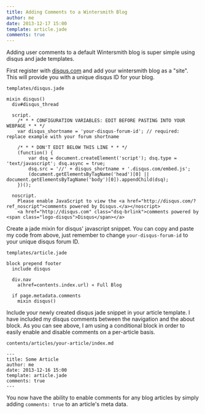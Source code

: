 ```yaml
---
title: Adding Comments to a Wintersmith Blog
author: me
date: 2013-12-17 15:00
template: article.jade
comments: true
---
```


Adding user comments to a default Wintersmith blog is super simple using disqus and jade templates.

<span class="more"></span>

First register with [disqus.com](http://disqus.com) and add your wintersmith blog as a "site".  This will provide you with a unique disqus ID for your blog.

`templates/disqus.jade`
```jade
mixin disqus()
  div#disqus_thread

  script.
    /* * * CONFIGURATION VARIABLES: EDIT BEFORE PASTING INTO YOUR WEBPAGE * * */
    var disqus_shortname = 'your-disqus-forum-id'; // required: replace example with your forum shortname

    /* * * DON'T EDIT BELOW THIS LINE * * */
    (function() {
        var dsq = document.createElement('script'); dsq.type = 'text/javascript'; dsq.async = true;
        dsq.src = '//' + disqus_shortname + '.disqus.com/embed.js';
        (document.getElementsByTagName('head')[0] || document.getElementsByTagName('body')[0]).appendChild(dsq);
    })();

  noscript.
    Please enable JavaScript to view the <a href="http://disqus.com/?ref_noscript">comments powered by Disqus.</a></noscript>
    <a href="http://disqus.com" class="dsq-brlink">comments powered by <span class="logo-disqus">Disqus</span></a>
```

Create a jade mixin for disqus' javascript snippet.  You can copy and paste my code from above, just remember to change `your-disqus-forum-id` to your unique disqus forum ID.

`templates/article.jade`
```jade
block prepend footer
  include disqus

  div.nav
    a(href=contents.index.url) « Full Blog

  if page.metadata.comments
    mixin disqus()
```

Include your newly created disqus jade snippet in your article template.  I have included my disqus comments between the navigation and the about block.  As you can see above, I am using a conditional block in order to easily enable and disable comments on a per-article basis.

`contents/articles/your-article/index.md`
```
---
title: Some Article
author: me
date: 2013-12-16 15:00
template: article.jade
comments: true
---
```

You now have the ability to enable comments for any blog articles by simply adding `comments: true` to an article's meta data.